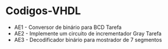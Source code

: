 # Codigos-VHDL

- AE1 - Conversor de binário para BCD Tarefa
- AE2 - Implemente um circuito de incrementador Gray Tarefa
- AE3 - Decodificador binário para mostrador de 7 segmentos
